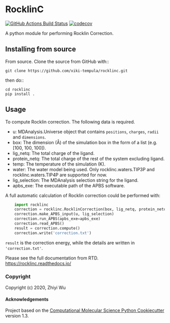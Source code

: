 RocklinC
==============================
[//]: # (Badges)
[![GitHub Actions Build Status](https://github.com/xiki-tempula/RocklinC/workflows/CI/badge.svg)](https://github.com/xiki-tempula/RocklinC/actions?query=workflow%3ACI)
[![codecov](https://codecov.io/gh/xiki-tempula/RocklinC/branch/master/graph/badge.svg)](https://codecov.io/gh/xiki-tempula/RocklinC/branch/master)


A python module for performing Rocklin Correction.

Installing from source
----------------------

From source. Clone the source from GitHub with::

    git clone https://github.com/xiki-tempula/rocklinc.git

then do::

    cd rocklinc
    pip install .

Usage
-----
To compute Rocklin correction. The following data is required.

 - u: MDAnalysis.Universe object that contains `positions`, `charges`, `radii` and `dimensions`.
 - box: The dimension (Å) of the simulation box in the form of a list (e.g. [100, 100, 100]).
 - lig_netq: The total charge of the ligand.
 - protein_netq: The total charge of the rest of the system excluding ligand.
 - temp: The temperature of the simulation (K).
 - water: The water model being used. Only rocklinc.waters.TIP3P and rocklinc.waters.TIP4P are supported for now.
 - lig_selection: The MDAnalysis selection string for the ligand.
 - apbs_exe: The executable path of the APBS software.

A full automatic calculation of Rocklin correction could be performed with:

```python
    import rocklinc
    correction = rocklinc.RocklinCorrection(box, lig_netq, protein_netq, temp)
    correction.make_APBS_input(u, lig_selection)
    correction.run_APBS(apbs_exe=apbs_exe)
    correction.read_APBS()
    result = correction.compute()
    correction.write('correction.txt')
```
 
`result` is the correction energy, while the details are written in `'correction.txt'`.

Please see the full documentation from RTD. https://rocklinc.readthedocs.io/

### Copyright

Copyright (c) 2020, Zhiyi Wu


#### Acknowledgements
 
Project based on the 
[Computational Molecular Science Python Cookiecutter](https://github.com/molssi/cookiecutter-cms) version 1.3.
